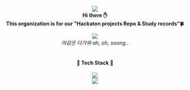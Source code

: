 <div align="center">
  <img src="https://capsule-render.vercel.app/api?type=waving&height=200&text=Mongveloper&fontAlign=50&fontAlignY=40&color=gradient" /> 
  <br>
  <b> Hi there ✋<br>
    This organization is for our "Hackaton projects Repo & Study records"🍀</b>
  <br><br>
  <img src="https://github.com/realnana/realnana/assets/150310469/6533aa51-27d0-4ef2-8cc1-5e1c1baf15e3" /><br>
  <i>마감은 다가와 ah, oh, soong..</i>
  <br><br>
  <h4><b>🙉 Tech Stack 🙉</b></h4>
  <a href="https://skillicons.dev">
    <img src="https://skillicons.dev/icons?i=javascript,typescript,python,dart,solidity" /><br>
    <img src="https://skillicons.dev/icons?i=react,nextjs,fastapi,express,nestjs,flutter,tensorflow" /><br>
  </a>
</div>
